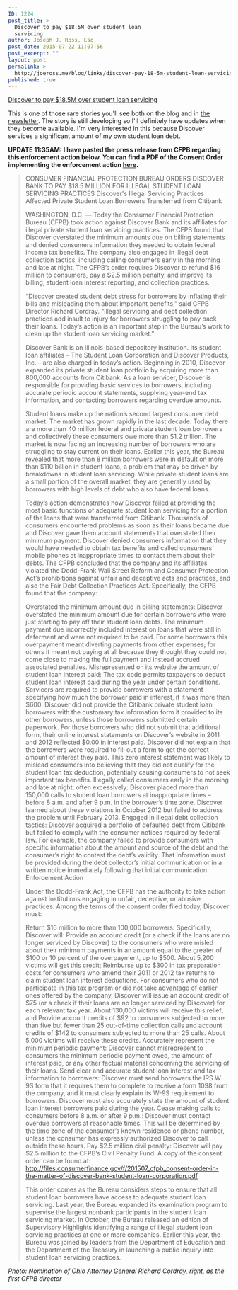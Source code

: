 ```yaml
---
ID: 1224
post_title: >
  Discover to pay $18.5M over student loan
  servicing
author: Joseph J. Ross, Esq.
post_date: 2015-07-22 11:07:56
post_excerpt: ""
layout: post
permalink: >
  http://joeross.me/blog/links/discover-pay-18-5m-student-loan-servicing/
published: true
---
```

[Discover to pay $18.5M over student loan servicing](http://www.reuters.com/article/2015/07/22/usa-banks-studentloans-idUSL1N10215P20150722)

This is one of those rare stories you'll see both on the blog and in [the newsletter](/newsletter). The story is still developing so I'll definitely have updates when they become available. I'm very interested in this because Discover services a significant amount of my own student loan debt.

**UPDATE 11:35AM: I have pasted the press release from CFPB regarding this enforcement action below. You can find a PDF of the Consent Order implementing the enforcement action [here](http://files.consumerfinance.gov/f/201507_cfpb_consent-order-in-the-matter-of-discover-bank-student-loan-corporation.pdf).**



<blockquote>CONSUMER FINANCIAL PROTECTION BUREAU ORDERS DISCOVER BANK TO PAY $18.5 MILLION FOR ILLEGAL STUDENT LOAN SERVICING PRACTICES
Discover's Illegal Servicing Practices Affected Private Student Loan Borrowers Transferred from Citibank

WASHINGTON, D.C. — Today the Consumer Financial Protection Bureau (CFPB) took action against Discover Bank and its affiliates for illegal private student loan servicing practices. The CFPB found that Discover overstated the minimum amounts due on billing statements and denied consumers information they needed to obtain federal income tax benefits. The company also engaged in illegal debt collection tactics, including calling consumers early in the morning and late at night. The CFPB’s order requires Discover to refund $16 million to consumers, pay a $2.5 million penalty, and improve its billing, student loan interest reporting, and collection practices.

“Discover created student debt stress for borrowers by inflating their bills and misleading them about important benefits,” said CFPB Director Richard Cordray. “Illegal servicing and debt collection practices add insult to injury for borrowers struggling to pay back their loans. Today’s action is an important step in the Bureau’s work to clean up the student loan servicing market.”

Discover Bank is an Illinois-based depository institution. Its student loan affiliates – The Student Loan Corporation and Discover Products, Inc. – are also charged in today’s action. Beginning in 2010, Discover expanded its private student loan portfolio by acquiring more than 800,000 accounts from Citibank. As a loan servicer, Discover is responsible for providing basic services to borrowers, including accurate periodic account statements, supplying year-end tax information, and contacting borrowers regarding overdue amounts.

Student loans make up the nation’s second largest consumer debt market. The market has grown rapidly in the last decade. Today there are more than 40 million federal and private student loan borrowers and collectively these consumers owe more than $1.2 trillion. The market is now facing an increasing number of borrowers who are struggling to stay current on their loans. Earlier this year, the Bureau revealed that more than 8 million borrowers were in default on more than $110 billion in student loans, a problem that may be driven by breakdowns in student loan servicing. While private student loans are a small portion of the overall market, they are generally used by borrowers with high levels of debt who also have federal loans.

Today’s action demonstrates how Discover failed at providing the most basic functions of adequate student loan servicing for a portion of the loans that were transferred from Citibank. Thousands of consumers encountered problems as soon as their loans became due and Discover gave them account statements that overstated their minimum payment. Discover denied consumers information that they would have needed to obtain tax benefits and called consumers’ mobile phones at inappropriate times to contact them about their debts. The CFPB concluded that the company and its affiliates violated the Dodd-Frank Wall Street Reform and Consumer Protection Act’s prohibitions against unfair and deceptive acts and practices, and also the Fair Debt Collection Practices Act. Specifically, the CFPB found that the company:

Overstated the minimum amount due in billing statements: Discover overstated the minimum amount due for certain borrowers who were just starting to pay off their student loan debts. The minimum payment due incorrectly included interest on loans that were still in deferment and were not required to be paid. For some borrowers this overpayment meant diverting payments from other expenses; for others it meant not paying at all because they thought they could not come close to making the full payment and instead accrued associated penalties.
Misrepresented on its website the amount of student loan interest paid: The tax code permits taxpayers to deduct student loan interest paid during the year under certain conditions. Servicers are required to provide borrowers with a statement specifying how much the borrower paid in interest, if it was more than $600. Discover did not provide the Citibank private student loan borrowers with the customary tax information form it provided to its other borrowers, unless those borrowers submitted certain paperwork. For those borrowers who did not submit that additional form, their online interest statements on Discover’s website in 2011 and 2012 reflected $0.00 in interest paid. Discover did not explain that the borrowers were required to fill out a form to get the correct amount of interest they paid. This zero interest statement was likely to mislead consumers into believing that they did not qualify for the student loan tax deduction, potentially causing consumers to not seek important tax benefits.
Illegally called consumers early in the morning and late at night, often excessively: Discover placed more than 150,000 calls to student loan borrowers at inappropriate times – before 8 a.m. and after 9 p.m. in the borrower’s time zone. Discover learned about these violations in October 2012 but failed to address the problem until February 2013.
Engaged in illegal debt collection tactics: Discover acquired a portfolio of defaulted debt from Citibank but failed to comply with the consumer notices required by federal law. For example, the company failed to provide consumers with specific information about the amount and source of the debt and the consumer’s right to contest the debt’s validity. That information must be provided during the debt collector’s initial communication or in a written notice immediately following that initial communication.
Enforcement Action

Under the Dodd-Frank Act, the CFPB has the authority to take action against institutions engaging in unfair, deceptive, or abusive practices. Among the terms of the consent order filed today, Discover must:

Return $16 million to more than 100,000 borrowers: Specifically, Discover will:
Provide an account credit (or a check if the loans are no longer serviced by Discover) to the consumers who were misled about their minimum payments in an amount equal to the greater of $100 or 10 percent of the overpayment, up to $500. About 5,200 victims will get this credit;
Reimburse up to $300 in tax preparation costs for consumers who amend their 2011 or 2012 tax returns to claim student loan interest deductions. For consumers who do not participate in this tax program or did not take advantage of earlier ones offered by the company, Discover will issue an account credit of $75 (or a check if their loans are no longer serviced by Discover) for each relevant tax year. About 130,000 victims will receive this relief; and
Provide account credits of $92 to consumers subjected to more than five but fewer than 25 out-of-time collection calls and account credits of $142 to consumers subjected to more than 25 calls. About 5,000 victims will receive these credits.
Accurately represent the minimum periodic payment: Discover cannot misrepresent to consumers the minimum periodic payment owed, the amount of interest paid, or any other factual material concerning the servicing of their loans.
Send clear and accurate student loan interest and tax information to borrowers: Discover must send borrowers the IRS W-9S form that it requires them to complete to receive a form 1098 from the company, and it must clearly explain its W-9S requirement to borrowers. Discover must also accurately state the amount of student loan interest borrowers paid during the year.
Cease making calls to consumers before 8 a.m. or after 9 p.m.: Discover must contact overdue borrowers at reasonable times. This will be determined by the time zone of the consumer’s known residence or phone number, unless the consumer has expressly authorized Discover to call outside these hours.
Pay $2.5 million civil penalty: Discover will pay $2.5 million to the CFPB’s Civil Penalty Fund.
A copy of the consent order can be found at: http://files.consumerfinance.gov/f/201507_cfpb_consent-order-in-the-matter-of-discover-bank-student-loan-corporation.pdf

This order comes as the Bureau considers steps to ensure that all student loan borrowers have access to adequate student loan servicing. Last year, the Bureau expanded its examination program to supervise the largest nonbank participants in the student loan servicing market. In October, the Bureau released an edition of Supervisory Highlights identifying a range of illegal student loan servicing practices at one or more companies. Earlier this year, the Bureau was joined by leaders from the Department of Education and the Department of the Treasury in launching a public inquiry into student loan servicing practices.</blockquote>



*[Photo](https://en.wikipedia.org/wiki/File:Nomination_of_Richard_Cordray.jpg): Nomination of Ohio Attorney General Richard Cordray, right, as the first CFPB director*